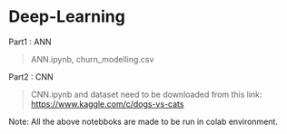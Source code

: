 # Deep-Learning

Part1 : ANN
  > ANN.ipynb, churn_modelling.csv
  
 Part2 : CNN
  > CNN.ipynb and dataset need to be downloaded from this link: https://www.kaggle.com/c/dogs-vs-cats
  
  Note: All the above notebboks are made to be run in colab environment.
